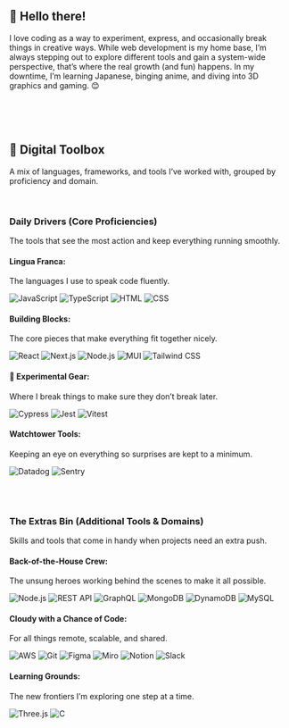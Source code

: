 ## 👋  Hello there!

I love coding as a way to experiment, express, and occasionally break things in creative ways. While web development is my home base, I’m always stepping out to explore different tools and gain a system-wide perspective, that’s where the real growth (and fun) happens. In my downtime, I’m learning Japanese, binging anime, and diving into 3D graphics and gaming. 😊

<br /><br /><br />

## 🧰  Digital Toolbox
A mix of languages, frameworks, and tools I’ve worked with, grouped by proficiency and domain.

<br />

### Daily Drivers (Core Proficiencies)
The tools that see the most action and keep everything running smoothly.

#### Lingua Franca:
The languages I use to speak code fluently.

![JavaScript](https://img.shields.io/badge/JavaScript-F7DF1E?style=for-the-badge&logo=javascript&logoColor=black) 
![TypeScript](https://img.shields.io/badge/TypeScript-007ACC?style=for-the-badge&logo=typescript&logoColor=white) 
![HTML](https://img.shields.io/badge/HTML-E34F26?style=for-the-badge&logo=html5&logoColor=white) 
![CSS](https://img.shields.io/badge/CSS-1572B6?style=for-the-badge&logo=css3&logoColor=white)


#### Building Blocks:
The core pieces that make everything fit together nicely.

![React](https://img.shields.io/badge/React-61DAFB?style=for-the-badge&logo=react&logoColor=black) 
![Next.js](https://img.shields.io/badge/Next.js-000000?style=for-the-badge&logo=nextdotjs&logoColor=white) 
![Node.js](https://img.shields.io/badge/Node.js-339933?style=for-the-badge&logo=nodedotjs&logoColor=white) 
![MUI](https://img.shields.io/badge/MUI-007FFF?style=for-the-badge&logo=mui&logoColor=white) 
![Tailwind CSS](https://img.shields.io/badge/Tailwind_CSS-38B2AC?style=for-the-badge&logo=tailwindcss&logoColor=white)


#### 🔬 Experimental Gear:
Where I break things to make sure they don’t break later.

![Cypress](https://img.shields.io/badge/Cypress-17202C?style=for-the-badge&logo=cypress&logoColor=white)
![Jest](https://img.shields.io/badge/Jest-C21325?style=for-the-badge&logo=jest&logoColor=white)
![Vitest](https://img.shields.io/badge/vitest-6E9F18?style=for-the-badge&logo=vitest&logoColor=white)


#### Watchtower Tools:
Keeping an eye on everything so surprises are kept to a minimum.

![Datadog](https://img.shields.io/badge/Datadog-632CA6?style=for-the-badge&logo=datadog&logoColor=white)
![Sentry](https://img.shields.io/badge/Sentry-362D59?style=for-the-badge&logo=sentry&logoColor=white)

<br /><br />

### The Extras Bin (Additional Tools & Domains)
Skills and tools that come in handy when projects need an extra push.


#### Back-of-the-House Crew:
The unsung heroes working behind the scenes to make it all possible.

![Node.js](https://img.shields.io/badge/Node.js-339933?style=for-the-badge&logo=nodedotjs&logoColor=white)
![REST API](https://img.shields.io/badge/REST-02569B?style=for-the-badge&logo=rest&logoColor=white)
![GraphQL](https://img.shields.io/badge/GraphQL-E10098?style=for-the-badge&logo=graphql&logoColor=white)
![MongoDB](https://img.shields.io/badge/MongoDB-47A248?style=for-the-badge&logo=mongodb&logoColor=white)
![DynamoDB](https://img.shields.io/badge/DynamoDB-4053D6?style=for-the-badge&logo=amazondynamodb&logoColor=white)
![MySQL](https://img.shields.io/badge/MySQL-4479A1?style=for-the-badge&logo=mysql&logoColor=white)


#### Cloudy with a Chance of Code:
For all things remote, scalable, and shared.

![AWS](https://img.shields.io/badge/AWS-FF9900?style=for-the-badge&logo=amazonaws&logoColor=white)
![Git](https://img.shields.io/badge/Git-F05032?style=for-the-badge&logo=git&logoColor=white)
![Figma](https://img.shields.io/badge/Figma-000000?style=for-the-badge&logo=figma&logoColor=red)
![Miro](https://img.shields.io/badge/Miro-FFD02F?style=for-the-badge&logo=Miro&logoColor=black)
![Notion](https://img.shields.io/badge/Notion-ffffff?style=for-the-badge&logo=notion&logoColor=black)
![Slack](https://img.shields.io/badge/Slack-4A154B?style=for-the-badge&logo=slack&logoColor=white)


#### Learning Grounds:
The new frontiers I’m exploring one step at a time.

![Three.js](https://img.shields.io/badge/Three.js-000000?style=for-the-badge&logo=threedotjs&logoColor=white)
![C](https://img.shields.io/badge/C-A8B9CC?style=for-the-badge&logo=c&logoColor=black)
